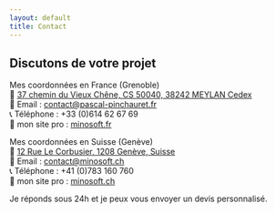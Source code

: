 ```yaml
---
layout: default
title: Contact
---
```


## Discutons de votre projet

<span class="fi fi-fr"></span> Mes coordonnées en France (Grenoble)  
🏡 [37 chemin du Vieux Chêne, CS 50040, 38242 MEYLAN Cedex](https://maps.app.goo.gl/x45bt1dHrwy2iQCA9)  
📧 Email : contact@pascal-pinchauret.fr  
📞 Téléphone : +33 (0)614 62 67 69  
💼 mon site pro : [minosoft.fr](http://minosoft.fr)

<span class="fi fi-ch"></span> Mes coordonnées en Suisse (Genève)  
🏡 [12 Rue Le Corbusier, 1208 Genève, Suisse](https://maps.app.goo.gl/Gx9ChnDNCzw3QvrcA)  
📧 Email : contact@minosoft.ch  
📞 Téléphone : +41 (0)783 160 760  
💼 mon site pro : [minosoft.ch](http://minosoft.ch)

Je réponds sous 24h et je peux vous envoyer un devis personnalisé.
